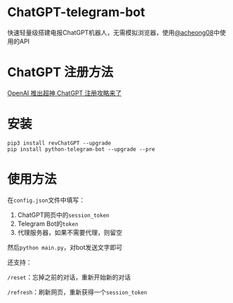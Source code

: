 # ChatGPT-telegram-bot
快速轻量级搭建电报ChatGPT机器人，无需模拟浏览器，使用[@acheong08](https://github.com/acheong08)中使用的API

# ChatGPT 注册方法

[OpenAI 推出超神 ChatGPT 注册攻略来了](https://www.v2ex.com/t/900126#reply145)

# 安装

```
pip3 install revChatGPT --upgrade
pip install python-telegram-bot --upgrade --pre
```

# 使用方法

在`config.json`文件中填写：

1. ChatGPT网页中的`session_token`
2. Telegram Bot的`token`
3. 代理服务器，如果不需要代理，则留空

然后`python main.py`，对bot发送文字即可

还支持：

`/reset`：忘掉之前的对话，重新开始新的对话

`/refresh`：刷新网页，重新获得一个`session_token`


